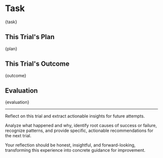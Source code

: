 # Task

{task}

## This Trial's Plan

{plan}

## This Trial's Outcome

{outcome}

## Evaluation

{evaluation}

---

Reflect on this trial and extract actionable insights for future attempts.

Analyze what happened and why, identify root causes of success or failure, recognize patterns, and provide specific, actionable recommendations for the next trial.

Your reflection should be honest, insightful, and forward-looking, transforming this experience into concrete guidance for improvement.
